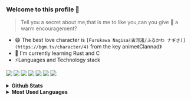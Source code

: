 ### Welcome to this profile 👋
> Tell you a secret about me,that is me to like you,can you give 🦊 a warm encouragement?

- 😄 The best love character is `[Furukawa Nagisa(古河渚/ふるかわ ナギさ)](https://bgm.tv/character/4)` from the key anime《Clannad》
- 🌱 I'm currently learning Rust and C
- ⚡Languages and Technology stack
  
![](https://img.shields.io/badge/TypeScript-%230088FF)
![](https://img.shields.io/badge/PHP-7a86b8)
![](https://img.shields.io/badge/Web-JavaScript-%23FFEE00)
![](https://img.shields.io/badge/Web-Vue.js-42b883)
![](https://img.shields.io/badge/Web-CSS-%2300AAFF)
![](https://img.shields.io/badge/Web-HTML5-%23FF8000)
![](https://img.shields.io/badge/Pyhton-326b9b)
<!--
**BIYUEHU/biyuehu** is a ✨ _special_ ✨ repository because its `README.md` (this file) appears on your GitHub profile.

Here are some ideas to get you started:

- 🔭 I’m currently working on ...
- 🌱 I’m currently learning ...
- 👯 I’m looking to collaborate on ...
- 🤔 I’m looking for help with ...
- 💬 Ask me about ...
- 📫 How to reach me: ...
- 😄 Pronouns: ...
- ⚡ Fun fact: ...
 <img src="https://github-readme-activity-graph.vercel.app/graph?username=biyuehu" />
-->

<details>	
  <summary><b>Github Stats</b></summary>
  <img src="https://github-readme-stats.vercel.app/api?username=biyuehu&show_icons=true" />
</details>

<details>	
  <summary><b>Most Used Languages</b></summary>
  <img src="https://github-readme-stats.vercel.app/api/top-langs/?username=biyuehu" /> 
</details>
<!--- <img src="https://github-readme-streak-stats.herokuapp.com/?user=biyuehu" /> --->
